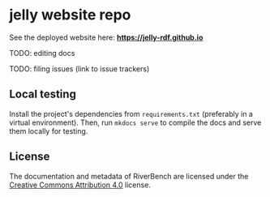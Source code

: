 # jelly website repo

See the deployed website here: **https://jelly-rdf.github.io**

TODO: editing docs

TODO: filing issues (link to issue trackers)

## Local testing

Install the project's dependencies from `requirements.txt` (preferably in a virtual environment). Then, run `mkdocs serve` to compile the docs and serve them locally for testing.

## License

The documentation and metadata of RiverBench are licensed under the [Creative Commons Attribution 4.0](https://creativecommons.org/licenses/by/4.0/) license.
